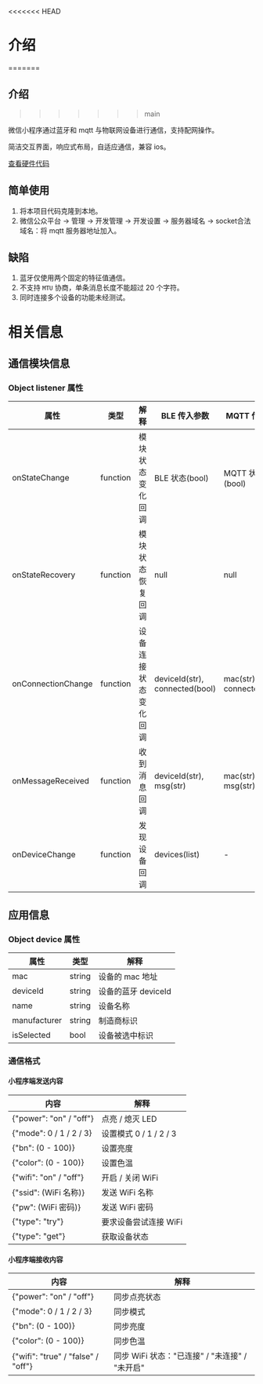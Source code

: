 <<<<<<< HEAD
# 介绍
=======
## 介绍
>>>>>>> main

微信小程序通过蓝牙和 mqtt 与物联网设备进行通信，支持配网操作。

简洁交互界面，响应式布局，自适应通信，兼容 ios。

[查看硬件代码](https://github.com/zac517/CtrlNode)

## 简单使用
1. 将本项目代码克隆到本地。
2. 微信公众平台 -> 管理 -> 开发管理 -> 开发设置 -> 服务器域名 -> socket合法域名：将 mqtt 服务器地址加入。

## 缺陷
1. 蓝牙仅使用两个固定的特征值通信。
2. 不支持 `MTU` 协商，单条消息长度不能超过 20 个字符。
3. 同时连接多个设备的功能未经测试。

# 相关信息

## 通信模块信息

### Object listener 属性

|属性|类型|解释|BLE 传入参数|MQTT 传入参数|comm 传入参数|
|-|-|-|-|-|-|
|onStateChange|function|模块状态变化回调|BLE 状态(bool)|MQTT 状态(bool)|comm 状态(bool)|
|onStateRecovery|function|模块状态恢复回调|null|null|null|
|onConnectionChange|function|设备连接状态变化回调|deviceId(str), connected(bool)|mac(str), connected(bool)|mac(str), connected(bool)|
|onMessageReceived|function|收到消息回调|deviceId(str), msg(str)|mac(str), msg(str)|mac(str), msg(str)|
|onDeviceChange|function|发现设备回调|devices(list)|-|-|

## 应用信息

### Object device 属性

|属性|类型|解释|
|-|-|-|
|mac|string|设备的 mac 地址|
|deviceId|string|设备的蓝牙 deviceId|
|name|string|设备名称|
|manufacturer|string|制造商标识|
|isSelected|bool|设备被选中标识|



### 通信格式

#### 小程序端发送内容

|内容|解释|
|-|-|
|{"power": "on" / "off"}|点亮 / 熄灭 LED|
|{"mode": 0 / 1 / 2 / 3}|设置模式 0 / 1 / 2 / 3|
|{"bn": (0 - 100)}|设置亮度|
|{"color": (0 - 100)}|设置色温|
|{"wifi": "on" / "off"}|开启 / 关闭 WiFi|
|{"ssid": (WiFi 名称)}|发送 WiFi 名称|
|{"pw": (WiFi 密码)}|发送 WiFi 密码|
|{"type": "try"}|要求设备尝试连接 WiFi|
|{"type": "get"}|获取设备状态|

#### 小程序端接收内容

|内容|解释|
|-|-|
|{"power": "on" / "off"}|同步点亮状态|
|{"mode": 0 / 1 / 2 / 3}|同步模式|
|{"bn": (0 - 100)}|同步亮度|
|{"color": (0 - 100)}|同步色温|
|{"wifi": "true" / "false" / "off"}|同步 WiFi 状态："已连接" / "未连接" / "未开启"|

